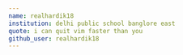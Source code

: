 ```yaml
---
name: realhardik18
institution: delhi public school banglore east
quote: i can quit vim faster than you
github_user: realhardik18
---
```

